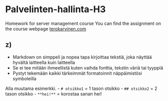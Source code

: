 # Palvelinten-hallinta-H3
Homework for server management course
You can find the assignment on the course webpage [terokarvinen.com](https://terokarvinen.com/2021/configuration-management-systems-palvelinten-hallinta-ict4tn022-2021-autumn/)

## z)

- Markdown on simppeli ja nopea tapa kirjoittaa tekstiä, joka näyttää hyvältä laitteella  kuin laitteella
- Se ei tee mitään ihmeellistä kuten vaihda fonttia, tekstin väriä tai tyyppiä
- Pystyt tekemään kaikki tärkeimmät formatoinnit näppäimistösi symboleilla

Alla muutama esimerkki.
	- `# otsikko1` = 1 tason otsikko
	- `## otsikko2` = 2 tason otsikko
	- `**hei!**` = korostaa sanan hei!
